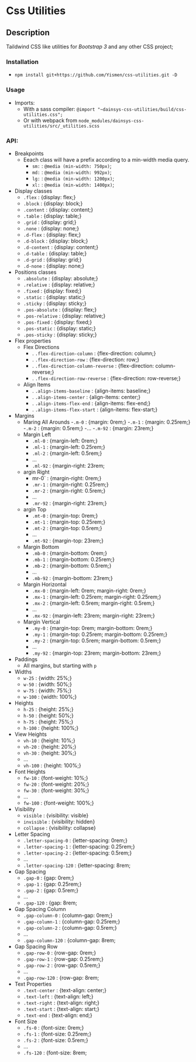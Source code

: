 # Css Utilities

## Description
Taildwind CSS like utilities for *Bootstrap 3* and any other CSS project;

### Installation
- ```npm install git+https://github.com/Yismen/css-utilities.git -D```
### Usage
- Imports:
    - With a sass compiler: ```@import "~dainsys-css-utilities/build/css-utilities.css";```
    - Or with webpack from ```node_modules/dainsys-css-utilities/src/_utilities.scss```
### API:
- Breakpoints
  - Eeach class will have a prefix according to a min-width media query.
    - `sm:` : `@media (min-width: 750px)`;
    - `md:` : `@media (min-width: 992px)`;
    - `lg:` : `@media (min-width: 1200px)`;
    - `xl:` : `@media (min-width: 1400px)`;
- Display classes
    - `.flex` : {display: flex;}
    - `.block` : {display: block;}
    - `.content` : {display: content;}
    - `.table` : {display: table;}
    - `.grid` : {display: grid;}
    - `.none` : {display: none;}
    - `.d-flex` : {display: flex;}
    - `.d-block` : {display: block;}
    - `.d-content` : {display: content;}
    - `.d-table` : {display: table;}
    - `.d-grid` : {display: grid;}
    - `.d-none` : {display: none;}
- Positions classes
    - `.absolute` : {display: absolute;}
    - `.relative` : {display: relative;}
    - `.fixed` : {display: fixed;}
    - `.static` : {display: static;}
    - `.sticky` : {display: sticky;}
    - `.pos-absolute` : {display: flex;}
    - `.pos-relative` : {display: relative;}
    - `.pos-fixed` : {display: fixed;}
    - `.pos-static` : {display: static;}
    - `.pos-sticky` : {display: sticky;}
- Flex properties
    - Flex Directions
        - . `.flex-direction-column` : {flex-direction: column;}
        - . `.flex-direction-row` : {flex-direction: row;}
        - . `.flex-direction-column-reverse` : {flex-direction: column-reverse;}
        - . `.flex-direction-row-reverse` : {flex-direction: row-reverse;}
    - Align Items
        - . `.align-items-baseline` : {align-items: baseline;}
        - . `.align-items-center` : {align-items: center;}
        - . `.align-items-flex-end` : {align-items: flex-end;}
        - . `.align-items-flex-start` : {align-items: flex-start;}
- Margins
    - Maring All Arounds
        -`.m-0` : {margin: 0rem;}
        -`.m-1` : {margin: 0.25rem;}
        -`.m-2` : {margin: 0.5rem;}
        -...
        -`.m-92` : {margin: 23rem;}
    - Margin Left
        - `.ml-0` : {margin-left: 0rem;}
        - `.ml-1` : {margin-left: 0.25rem;}
        - `.ml-2` : {margin-left: 0.5rem;}
        -  ...
        -  `.ml-92` : {margin-right: 23rem;
    - argin Right
        - mr-0` : {margin-right: 0rem;}
        -  `.mr-1` : {margin-right: 0.25rem;}
        -  `.mr-2` : {margin-right: 0.5rem;}
        -  ...
        -  `.mr-92` : {margin-right: 23rem;}
    - argin Top
        -  `.mt-0` : {margin-top: 0rem;}
        -  `.mt-1` : {margin-top: 0.25rem;}
        -  `.mt-2` : {margin-top: 0.5rem;}
        -  ...
        -  `.mt-92` : {margin-top: 23rem;}
    - Margin Bottom
        -  `.mb-0` : {margin-bottom: 0rem;}
        -  `.mb-1` : {margin-bottom: 0.25rem;}
        -  `.mb-2` : {margin-bottom: 0.5rem;}
        -  ...
        - `.mb-92` : {margin-bottom: 23rem;}
    - Margin Horizontal
        -  `.mx-0` : {margin-left: 0rem; margin-right: 0rem;}
        -  `.mx-1` : {margin-left: 0.25rem; margin-right: 0.25rem;}
        -  `.mx-2` : {margin-left: 0.5rem; margin-right: 0.5rem;}
        -  ...
        -  `.mx-92` : {margin-left: 23rem; margin-right: 23rem;}
    - Margin Vertical
        -  `.my-0` : {margin-top: 0rem; margin-bottom: 0rem;}
        -  `.my-1` : {margin-top: 0.25rem; margin-bottom: 0.25rem;}
        -  `.my-2` : {margin-top: 0.5rem; margin-bottom: 0.5rem;}
        -  ...
        -  `.my-92` : {margin-top: 23rem; margin-bottom: 23rem;}
- Paddings
    - All margins, but starting with `p`
- Widths
    - `w-25` : {width: 25%;}
    - `w-50` : {width: 50%;}
    - `w-75` : {width: 75%;}
    - `w-100` : {width: 100%;}
- Heights
    - `h-25` : {height: 25%;}
    - `h-50` : {height: 50%;}
    - `h-75` : {height: 75%;}
    - `h-100` : {height: 100%;}
- View Heights
    - `vh-10` : {height: 10%;}
    - `vh-20` : {height: 20%;}
    - `vh-30` : {height: 30%;}
    - ...
    - `vh-100` : {height: 100%;}
- Font Heights
    - `fw-10` : {font-weight: 10%;}
    - `fw-20` : {font-weight: 20%;}
    - `fw-30` : {font-weight: 30%;}
    - ...
    - `fw-100` : {font-weight: 100%;}
- Visibility
    - `visible` : {visibility: visible}
    - `invisible` : {visibility: hidden}
    - `collapse` : {visibility: collapse}
- Letter Spacing
    - `.letter-spacing-0` : {letter-spacing: 0rem;}
    - `.letter-spacing-1` : {letter-spacing: 0.25rem;}
    - `.letter-spacing-2` : {letter-spacing: 0.5rem;}
    - ...
    - `.letter-spacing-120` : {letter-spacing: 8rem;
- Gap Spacing
    - `.gap-0` : {gap: 0rem;}
    - `.gap-1` : {gap: 0.25rem;}
    - `.gap-2` : {gap: 0.5rem;}
    - ...
    - `.gap-120` : {gap: 8rem;
- Gap Spacing Column
    - `.gap-column-0` : {column-gap: 0rem;}
    - `.gap-column-1` : {column-gap: 0.25rem;}
    - `.gap-column-2` : {column-gap: 0.5rem;}
    - ...
    - `.gap-column-120` : {column-gap: 8rem;
- Gap Spacing Row
    - `.gap-row-0` : {row-gap: 0rem;}
    - `.gap-row-1` : {row-gap: 0.25rem;}
    - `.gap-row-2` : {row-gap: 0.5rem;}
    - ...
    - `.gap-row-120` : {row-gap: 8rem;
- Text Properties
    - `.text-center` : {text-align: center;}
    - `.text-left` : {text-align: left;}
    - `.text-right` : {text-align: right;}
    - `.text-start` : {text-align: start;}
    - `.text-end` : {text-align: end;}
- Font Size
    - `.fs-0` : {font-size: 0rem;}
    - `.fs-1` : {font-size: 0.25rem;}
    - `.fs-2` : {font-size: 0.5rem;}
    - ...
    - `.fs-120` : {font-size: 8rem;